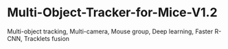 # Multi-Object-Tracker-for-Mice-V1.2
Multi-object tracking, Multi-camera, Mouse group, Deep learning, Faster R-CNN, Tracklets fusion
